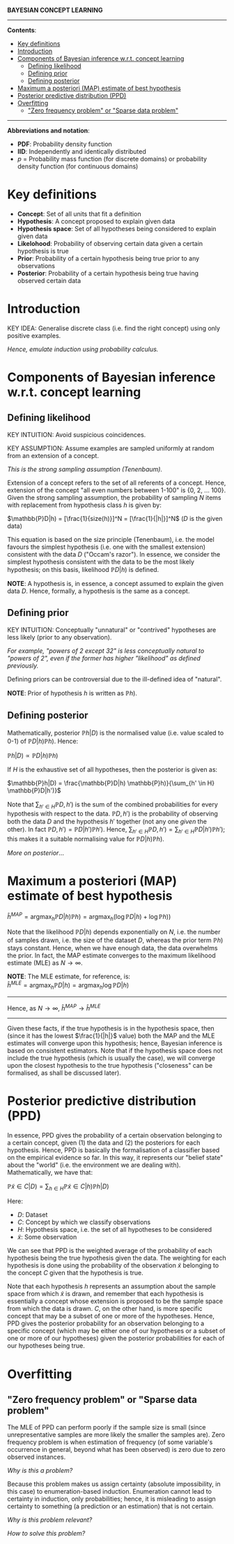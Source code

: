 **BAYESIAN CONCEPT LEARNING**

---

**Contents**:

- [Key definitions](#key-definitions)
- [Introduction](#introduction)
- [Components of Bayesian inference w.r.t. concept learning](#components-of-bayesian-inference-wrt-concept-learning)
  - [Defining likelihood](#defining-likelihood)
  - [Defining prior](#defining-prior)
  - [Defining posterior](#defining-posterior)
- [Maximum a posteriori (MAP) estimate of best hypothesis](#maximum-a-posteriori-map-estimate-of-best-hypothesis)
- [Posterior predictive distribution (PPD)](#posterior-predictive-distribution-ppd)
- [Overfitting](#overfitting)
  - ["Zero frequency problem" or "Sparse data problem"](#zero-frequency-problem-or-sparse-data-problem)

---

**Abbreviations and notation**:

- **PDF**: Probability density function
- **IID**: Independently and identically distributed
- $p$ = Probability mass function (for discrete domains) or probability density function (for continuous domains)

# Key definitions

- **Concept**: Set of all units that fit a definition
- **Hypothesis**: A concept proposed to explain given data
- **Hypothesis space**: Set of all hypotheses being considered to explain given data
- **Likelohood**: Probability of observing certain data given a certain hypothesis is true
- **Prior**: Probability of a certain hypothesis being true prior to any observations
- **Posterior**: Probability of a certain hypothesis being true having observed certain data

# Introduction
KEY IDEA: Generalise discrete class (i.e. find the right concept) using only positive examples.

_Hence, emulate induction using probability calculus._

# Components of Bayesian inference w.r.t. concept learning
## Defining likelihood
KEY INTUITION: Avoid suspicious coincidences.

KEY ASSUMPTION: Assume examples are sampled uniformly at random from an extension of a concept.

_This is the strong sampling assumption (Tenenbaum)._

Extension of a concept refers to the set of all referents of a concept. Hence, extension of the concept "all even numbers between 1-100" is {0, 2, ... 100}. Given the strong sampling assumption, the probability of sampling $N$ items with replacement from hypothesis class $h$ is given by:

$\mathbb{P}D|h) = [\frac{1}{size(h)}]^N = [\frac{1}{|h|}]^N$ ($D$ is the given data)

This equation is based on the size principle (Tenenbaum), i.e. the model favours the simplest hypothesis (i.e. one with the smallest extension) consistent with the data $D$ ("Occam's razor"). In essence, we consider the simplest hypothesis consistent with the data to be the most likely hypothesis; on this basis, likelihood $\mathbb{P}D|h)$ is defined.

**NOTE**: A hypothesis is, in essence, a concept assumed to explain the given data $D$. Hence, formally, a hypothesis is the same as a concept.

## Defining prior
KEY INTUITION: Conceptually "unnatural" or "contrived" hypotheses are less likely (prior to any observation).

_For example, "powers of 2 except 32" is less conceptually natural to "powers of 2", even if the former has higher "likelihood" as defined previously._

Defining priors can be controversial due to the ill-defined idea of "natural".

**NOTE**: Prior of hypothesis $h$ is written as $\mathbb{P}h)$.

## Defining posterior
Mathematically, posterior  $\mathbb{P}h|D)$ is the normalised value (i.e. value scaled to 0-1) of $\mathbb{P}D|h) \mathbb{P}h)$. Hence:

$\mathbb{P}h|D) \propto \mathbb{P}D|h) \mathbb{P}h)$

If $H$ is the exhaustive set of all hypotheses, then the posterior is given as:

$\mathbb{P}h|D) = \frac{\mathbb{P}D|h) \mathbb{P}h)}{\sum_{h' \in H} \mathbb{P}D|h')}$

Note that $\sum_{h' \in H} \mathbb{P}D, h')$ is the sum of the combined probabilities for every hypothesis with respect to the data. $\mathbb{P}D, h')$ is the probability of observing both the data $D$ and the hypothesis $h'$ together (not any one _given_ the other). In fact $\mathbb{P}D, h') = \mathbb{P}D|h') \mathbb{P}h')$. Hence, $\sum_{h' \in H} \mathbb{P}D, h') = \sum_{h' \in H} \mathbb{P}D|h') \mathbb{P}h')$; this makes it a suitable normalising value for $\mathbb{P}D|h) \mathbb{P}h)$.

_More on posterior_...

# Maximum a posteriori (MAP) estimate of best hypothesis

$\displaystyle \hat{h}^{MAP} = \text{arg} \max_h \mathbb{P}D|h) \mathbb{P}h) = \text{arg} \max_h (\log \mathbb{P}D|h) + \log \mathbb{P}h))$

Note that the likelihood $\mathbb{P}D|h)$ depends exponentially on $N$, i.e. the number of samples drawn, i.e. the size of the dataset $D$, whereas the prior term $\mathbb{P}h)$ stays constant. Hence, when we have enough data, the data overwhelms the prior. In fact, the MAP estimate converges to the maximum likelihood estimate (MLE) as $N \rightarrow \infty$.

**NOTE**: The MLE estimate, for reference, is: <br> $\displaystyle \hat{h}^{MLE} = \text{arg} \max_h \mathbb{P}D|h) = \text{arg} \max_h \log \mathbb{P}D|h)$

---

Hence, as $N \rightarrow \infty$, $\hat{h}^{MAP} \rightarrow \hat{h}^{MLE}$

---

Given these facts, if the true hypothesis is in the hypothesis space, then (since it has the lowest $\frac{1}{|h|}$ value) both the MAP and the MLE estimates will converge upon this hypothesis; hence, Bayesian inference is based on consistent estimators. Note that if the hypothesis space does not include the true hypothesis (which is usually the case), we will converge upon the closest hypothesis to the true hypothesis ("closeness" can be formalised, as shall be discussed later).

# Posterior predictive distribution (PPD)
In essence, PPD gives the probability of a certain observation belonging to a certain concept, given (1) the data and (2) the posteriors for each hypothesis. Hence, PPD is basically the formalisation of a classifier based on the empirical evidence so far. In this way, it represents our "belief state" about the "world" (i.e. the environment we are dealing with). Mathematically, we have that:

$\displaystyle \mathbb{P}\tilde{x} \in C | D) = \sum_{h \in H} \mathbb{P}\tilde{x} \in C | h) \mathbb{P}h|D)$

Here:

- $D$: Dataset
- $C$: Concept by which we classify observations
- $H$: Hypothesis space, i.e. the set of all hypotheses to be considered
- $\tilde{x}$: Some observation

We can see that PPD is the weighted average of the probability of each hypothesis being the true hypothesis given the data. The weighting for each hypothesis is done using the probability of the observation $\tilde{x}$ belonging to the concept $C$ given that the hypothesis is true.

Note that each hypothesis $h$ represents an assumption about the sample space from which $\tilde{x}$ is drawn, and remember that each hypothesis is essentially a concept whose extension is proposed to be the sample space from which the data is drawn. $C$, on the other hand, is more specific concept that may be a subset of one or more of the hypotheses. Hence, PPD gives the posterior probability for an observation belonging to a specific concept (which may be either one of our hypotheses or a subset of one or more of our hypotheses) given the posterior probabilities for each of our hypotheses being true.

# Overfitting
## "Zero frequency problem" or "Sparse data problem"
The MLE of PPD can perform poorly if the sample size is small (since unrepresentative samples are more likely the smaller the samples are). Zero frequency problem is when estimation of frequency (of some variable's occurrence in general, beyond what has been observed) is zero due to zero observed instances.

_Why is this a problem?_

Because this problem makes us assign certainty (absolute impossibility, in this case) to enumeration-based induction. Enumeration cannot lead to certainty in induction, only probabilities; hence, it is misleading to assign certainty to something (a prediction or an estimation) that is not certain.

_Why is this problem relevant?_

_How to solve this problem?_
